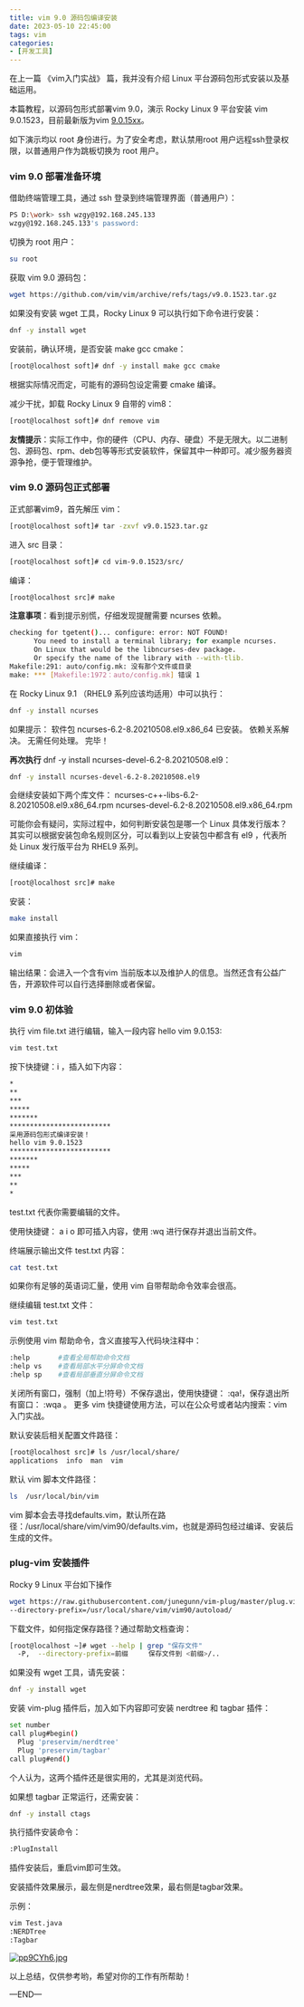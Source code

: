 ```yaml
---
title: vim 9.0 源码包编译安装
date: 2023-05-10 22:45:00
tags: vim
categories:
- [开发工具]	
---
```


在上一篇 《vim入门实战》 篇，我并没有介绍 Linux 平台源码包形式安装以及基础运用。 

本篇教程，以源码包形式部署vim 9.0，演示 Rocky Linux 9 平台安装 vim 9.0.1523，目前最新版为vim [9.0.15xx](https://github.com/vim/vim/tags)。

如下演示均以 root 身份进行。为了安全考虑，默认禁用root 用户远程ssh登录权限，以普通用户作为跳板切换为 root 用户。


<!-- more -->

### vim 9.0 部署准备环境

借助终端管理工具，通过 ssh 登录到终端管理界面（普通用户）：

```bash
PS D:\work> ssh wzgy@192.168.245.133           
wzgy@192.168.245.133's password:
```
切换为 root 用户：
```bash
su root
```


获取 vim 9.0 源码包：
```bash
wget https://github.com/vim/vim/archive/refs/tags/v9.0.1523.tar.gz
```
如果没有安装 wget 工具，Rocky Linux 9 可以执行如下命令进行安装：
```bash
dnf -y install wget
```


安装前，确认环境，是否安装 make gcc cmake：
```bash
[root@localhost soft]# dnf -y install make gcc cmake
```
根据实际情况而定，可能有的源码包设定需要 cmake 编译。



减少干扰，卸载 Rocky Linux 9 自带的 vim8：

```bash
[root@localhost soft]# dnf remove vim
```
**友情提示**：实际工作中，你的硬件（CPU、内存、硬盘）不是无限大。以二进制包、源码包、rpm、deb包等等形式安装软件，保留其中一种即可。减少服务器资源争抢，便于管理维护。



### vim 9.0  源码包正式部署

正式部署vim9，首先解压 vim：

```bash
[root@localhost soft]# tar -zxvf v9.0.1523.tar.gz
```

进入 src 目录：
```bash
[root@localhost soft]# cd vim-9.0.1523/src/
```

编译：
```bash
[root@localhost src]# make
```



**注意事项**：看到提示别慌，仔细发现提醒需要  ncurses 依赖。

```bash
checking for tgetent()... configure: error: NOT FOUND!
      You need to install a terminal library; for example ncurses.
      On Linux that would be the libncurses-dev package.
      Or specify the name of the library with --with-tlib.
Makefile:291: auto/config.mk: 没有那个文件或目录
make: *** [Makefile:1972：auto/config.mk] 错误 1
```



在 Rocky Linux 9.1 （RHEL9 系列应该均适用）中可以执行：

```bash
dnf -y install ncurses
```

如果提示：
软件包 ncurses-6.2-8.20210508.el9.x86_64 已安装。
依赖关系解决。
无需任何处理。
完毕！



**再次执行** dnf -y install ncurses-devel-6.2-8.20210508.el9：

```bash
dnf -y install ncurses-devel-6.2-8.20210508.el9
```

会继续安装如下两个库文件：
ncurses-c++-libs-6.2-8.20210508.el9.x86_64.rpm
ncurses-devel-6.2-8.20210508.el9.x86_64.rpm

可能你会有疑问，实际过程中，如何判断安装包是哪一个 Linux 具体发行版本？其实可以根据安装包命名规则区分，可以看到以上安装包中都含有 el9 ，代表所处 Linux 发行版平台为 RHEL9 系列。



继续编译：

```bash
[root@localhost src]# make
```

安装：
```bash
make install
```

如果直接执行 vim：
```bash
vim
```
输出结果：会进入一个含有vim 当前版本以及维护人的信息。当然还含有公益广告，开源软件可以自行选择删除或者保留。



### vim 9.0 初体验


执行 vim file.txt 进行编辑，输入一段内容 hello vim 9.0.153: 
```bash
vim test.txt
```
按下快捷键：i ，插入如下内容：

```bash
*
**
***
*****
*******
*************************
采用源码包形式编译安装！  
hello vim 9.0.1523      
*************************
*******
*****
***
**
*
```

test.txt 代表你需要编辑的文件。

使用快捷键： a i o 即可插入内容，使用 :wq 进行保存并退出当前文件。



终端展示输出文件 test.txt 内容：

```bash
cat test.txt
```



如果你有足够的英语词汇量，使用 vim 自带帮助命令效率会很高。



继续编辑 test.txt 文件：

```bash
vim test.txt
```
示例使用 vim 帮助命令，含义直接写入代码块注释中：
```bash
:help  		#查看全局帮助命令文档
:help vs 	#查看局部水平分屏命令文档
:help sp 	#查看局部垂直分屏命令文档
```
关闭所有窗口，强制（加上!符号）不保存退出，使用快捷键： :qa!，保存退出所有窗口： :wqa 。
更多 vim 快捷键使用方法，可以在公众号或者站内搜索：vim入门实战。



默认安装后相关配置文件路径：

```bash
[root@localhost src]# ls /usr/local/share/
applications  info  man  vim
```

默认 vim 脚本文件路径：
```bash
ls  /usr/local/bin/vim
```
vim 脚本会去寻找defaults.vim，默认所在路径：/usr/local/share/vim/vim90/defaults.vim，也就是源码包经过编译、安装后生成的文件。


### plug-vim 安装插件

Rocky 9 Linux 平台如下操作
```bash
wget https://raw.githubusercontent.com/junegunn/vim-plug/master/plug.vim 
--directory-prefix=/usr/local/share/vim/vim90/autoload/
```

下载文件，如何指定保存路径？通过帮助文档查询：
```bash
[root@localhost ~]# wget --help | grep "保存文件"
  -P,  --directory-prefix=前缀     保存文件到 <前缀>/..
```

如果没有 wget 工具，请先安装：
```bash
dnf -y install wget
```

安装 vim-plug 插件后，加入如下内容即可安装 nerdtree 和 tagbar 插件：
```bash
set number
call plug#begin()
  Plug 'preservim/nerdtree'
  Plug 'preservim/tagbar'
call plug#end()
```
个人认为，这两个插件还是很实用的，尤其是浏览代码。

如果想 tagbar 正常运行，还需安装：
```bash
dnf -y install ctags
```

执行插件安装命令： 
```bash
:PlugInstall
```
插件安装后，重启vim即可生效。



安装插件效果展示，最左侧是nerdtree效果，最右侧是tagbar效果。

示例：
```bash
vim Test.java
:NERDTree
:Tagbar
```
[![pp9CYh6.jpg](https://s1.ax1x.com/2023/02/26/pp9CYh6.jpg)](https://imgse.com/i/pp9CYh6)

以上总结，仅供参考哟，希望对你的工作有所帮助！

—END—